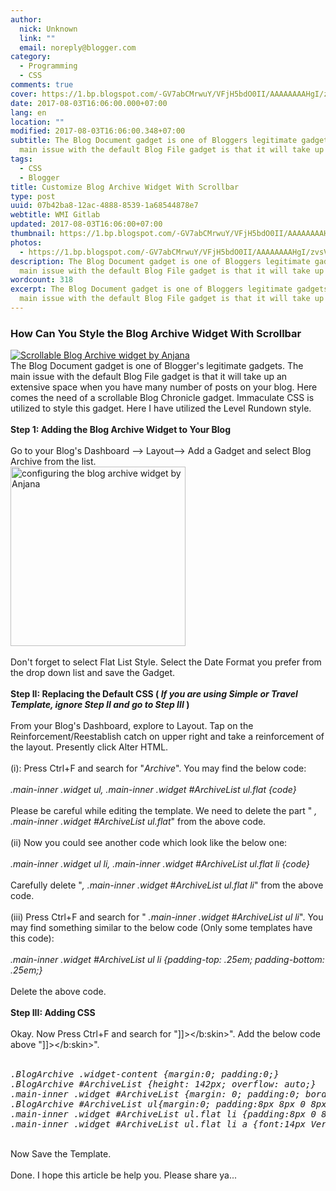 ```yaml
---
author:
  nick: Unknown
  link: ""
  email: noreply@blogger.com
category:
  - Programming
  - CSS
comments: true
cover: https://1.bp.blogspot.com/-GV7abCMrwuY/VFjH5bdO0II/AAAAAAAAHgI/zvsV7trZFXY/s1600/archive%2Bcopy.jpg
date: 2017-08-03T16:06:00.000+07:00
lang: en
location: ""
modified: 2017-08-03T16:06:00.348+07:00
subtitle: The Blog Document gadget is one of Bloggers legitimate gadgets. The
  main issue with the default Blog File gadget is that it will take up
tags:
  - CSS
  - Blogger
title: Customize Blog Archive Widget With Scrollbar
type: post
uuid: 07b42ba8-12ac-4888-8539-1a68544878e7
webtitle: WMI Gitlab
updated: 2017-08-03T16:06:00+07:00
thumbnail: https://1.bp.blogspot.com/-GV7abCMrwuY/VFjH5bdO0II/AAAAAAAAHgI/zvsV7trZFXY/s1600/archive%2Bcopy.jpg
photos:
  - https://1.bp.blogspot.com/-GV7abCMrwuY/VFjH5bdO0II/AAAAAAAAHgI/zvsV7trZFXY/s1600/archive%2Bcopy.jpg
description: The Blog Document gadget is one of Bloggers legitimate gadgets. The
  main issue with the default Blog File gadget is that it will take up
wordcount: 318
excerpt: The Blog Document gadget is one of Bloggers legitimate gadgets. The
  main issue with the default Blog File gadget is that it will take up
---
```


<h3>How Can You Style the Blog Archive Widget With Scrollbar</h3><div><div><a href="https://1.bp.blogspot.com/-GV7abCMrwuY/VFjH5bdO0II/AAAAAAAAHgI/zvsV7trZFXY/s1600/archive%2Bcopy.jpg" rel="noopener noreferer nofollow"><img alt="Scrollable Blog Archive widget by Anjana" border="0" src="https://1.bp.blogspot.com/-GV7abCMrwuY/VFjH5bdO0II/AAAAAAAAHgI/zvsV7trZFXY/s1600/archive%2Bcopy.jpg" title="Scrollable Blog Archive widget"></a></div>The Blog Document gadget is one of Blogger's legitimate gadgets. The main issue with the default Blog File gadget is that it will take up an extensive space when you have many number of posts on your blog. Here comes the need of a scrollable Blog Chronicle gadget. Immaculate CSS is utilized to style this gadget. Here I have utilized the Level Rundown style.<br><br></div><div></div><div><strong>Step 1: Adding the Blog Archive Widget to Your Blog</strong></div><br><div>Go to your Blog's Dashboard --&gt; Layout--&gt; Add a Gadget and select Blog Archive from the list.<br><a href="https://draft.blogger.com/null" name="more" rel="noopener noreferer nofollow"></a></div><div></div><div><a href="https://2.bp.blogspot.com/-jpOSPDZEpGI/VFjgTZZ65XI/AAAAAAAAHgY/2Y7jOF63hHE/s1600/Untitled-1%2Bcopy.jpg" rel="noopener noreferer nofollow"><img alt="configuring the blog archive widget by Anjana" border="0" height="287" src="https://2.bp.blogspot.com/-jpOSPDZEpGI/VFjgTZZ65XI/AAAAAAAAHgY/2Y7jOF63hHE/s280/Untitled-1%2Bcopy.jpg" title="configuring the blog archive widget" width="280"></a></div><br><div>Don't forget to select Flat List Style. Select the Date Format you prefer from the drop down list and save the Gadget.</div><br><div><strong>Step II: Replacing the Default CSS (&nbsp;<em>If you are using Simple or Travel Template, ignore Step II and go to Step III&nbsp;</em>)</strong></div><br><div>From your Blog's Dashboard, explore to Layout. Tap on the Reinforcement/Reestablish catch on upper right and take a reinforcement of the layout. Presently click Alter HTML.</div><br><div>(i): Press Ctrl+F and search for "<em>Archive</em>". You may find the below code:</div><br><em>.main-inner .widget ul, .main-inner .widget #ArchiveList ul.flat {code}&nbsp;</em><br><br>Please be careful while editing the template. We need to delete the part "&nbsp;<em>, .main-inner .widget #ArchiveList ul.flat</em>" from the above code.<br><br>(ii) Now you could see another code which look like the below one:<br><br><em>.main-inner .widget ul li, .main-inner .widget #ArchiveList ul.flat li {code}&nbsp;</em><br><br>Carefully delete "<em>, .main-inner .widget #ArchiveList ul.flat li</em>" from the above code.<br><br>(iii) Press Ctrl+F and search for "&nbsp;<em>.main-inner .widget #ArchiveList ul li</em>". You may find something similar to the below code (Only some templates have this code):<br><br><em>.main-inner .widget #ArchiveList ul li {padding-top: .25em; padding-bottom: .25em;}&nbsp;</em><br><br><div>Delete the above code.</div><br><strong>Step III: Adding CSS</strong><br><br>Okay. Now Press Ctrl+F and search for "]]&gt;&lt;/b:skin&gt;". Add the below code above "]]&gt;&lt;/b:skin&gt;".<br><br><pre class="css"><em>.BlogArchive .widget-content {margin:0; padding:0;}</em><br><em>.BlogArchive #ArchiveList {height: 142px; overflow: auto;}</em><br><em>.main-inner .widget #ArchiveList {margin: 0; padding:0; border: 1px ridge #999;}&nbsp;</em><br><em>.BlogArchive #ArchiveList ul{margin:0; padding:8px 8px 0 8px;}</em><br><em>.main-inner .widget #ArchiveList ul.flat li {padding:8px 0 8px 0;}</em><br><em>.main-inner .widget #ArchiveList ul.flat li a {font:14px Verdana; text-decoration:none; color:#666;}&nbsp;</em></pre><br><div>Now Save the Template.<br><br>Done. I hope this article be help you. Please share ya...</div>